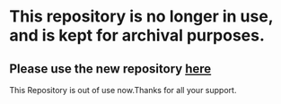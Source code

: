 # This repository is no longer in use, and is kept for archival purposes.

## Please use the new repository [here](//github.com/NodeBB/docs)

This Repository is out of use now.Thanks for all your support.
